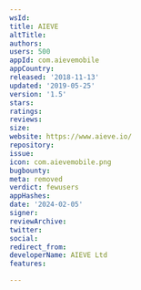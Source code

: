 ```yaml
---
wsId: 
title: AIEVE
altTitle: 
authors: 
users: 500
appId: com.aievemobile
appCountry: 
released: '2018-11-13'
updated: '2019-05-25'
version: '1.5'
stars: 
ratings: 
reviews: 
size: 
website: https://www.aieve.io/
repository: 
issue: 
icon: com.aievemobile.png
bugbounty: 
meta: removed
verdict: fewusers
appHashes: 
date: '2024-02-05'
signer: 
reviewArchive: 
twitter: 
social: 
redirect_from: 
developerName: AIEVE Ltd
features: 

---
```


